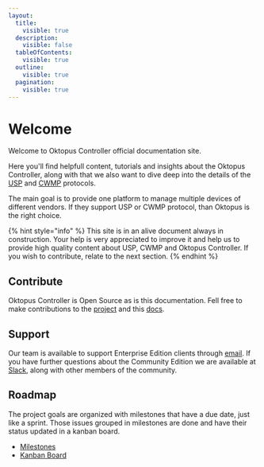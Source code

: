 ```yaml
---
layout:
  title:
    visible: true
  description:
    visible: false
  tableOfContents:
    visible: true
  outline:
    visible: true
  pagination:
    visible: true
---
```


# Welcome

Welcome to Oktopus Controller official documentation site.

Here you'll find helpfull content, tutorials and insights about the Oktopus Controller, along with that we also want to dive deep into the details of the [USP](broken-reference) and [CWMP](broken-reference) protocols.

The main goal is to provide one platform to manage multiple devices of different vendors. If they support USP or CWMP protocol, than Oktopus is the right choice.

{% hint style="info" %}
This site is in an alive document always in construction. Your help is very appreciated to improve it and help us to provide high quality content about USP, CWMP and Oktopus Controller. If you wish to contribute, relate to the next section. &#x20;
{% endhint %}

## Contribute

Oktopus Controller is Open Source as is this documentation. Fell free to make contributions to the [project](https://github.com/OktopUSP/oktopus) and this [docs](https://github.com/OktopUSP/docs).&#x20;

## Support

Our team is available to support Enterprise Edition clients through [email](mailto:support@oktopus.app.br). If you have further questions about the Community Edition we are available at [Slack](https://join.slack.com/t/oktopustr-369/shared\_invite/zt-1znmrbr52-3AXgOlSeQTPQW8\_Qhn3C4g), along with other members of the community.&#x20;

## Roadmap

The project goals are organized with milestones that have a due date, just like a sprint. Those issues grouped in milestones are done and have their status updated in a kanban board.

* [Milestones](https://github.com/OktopUSP/oktopus/milestones)
* [Kanban Board](https://github.com/orgs/OktopUSP/projects/1/views/2)
